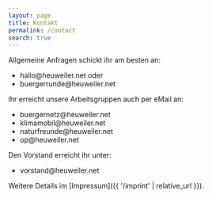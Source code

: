 ```yaml
---
layout: page
title: Kontakt
permalink: /contact
search: true
---
```


<style>
  .protected span {
    display: none;
  }
</style>

Allgemeine Anfragen schickt ihr am besten an:

- <span class="protected">hal<span>NOSPAM</span>lo@<span>DELETE</span>heu<span>THIS</span>weiler.net</span>
  oder
- <span class="protected">buerger<span>NOSPAM</span>runde@<span>DELETE</span>heu<span>THIS</span>weiler.net</span>

Ihr erreicht unsere Arbeitsgruppen auch per eMail an:

- <span class="protected">buerger<span>NOSPAM</span>netz@<span>DELETE</span>heu<span>THIS</span>weiler.net</span>
- <span class="protected">klima<span>NOSPAM</span>mobil@<span>DELETE</span>heu<span>THIS</span>weiler.net</span>
- <span class="protected">natur<span>NOSPAM</span>freunde@<span>DELETE</span>heu<span>THIS</span>weiler.net</span>
- <span class="protected">o<span>NOSPAM</span>p@<span>DELETE</span>heu<span>THIS</span>weiler.net</span>

Den Vorstand erreicht ihr unter:

- <span class="protected">vor<span>NOSPAM</span>stand@<span>DELETE</span>heu<span>THIS</span>weiler.net</span>

Weitere Details im [Impressum]({{ '/imprint' | relative_url }}).
